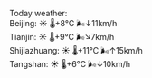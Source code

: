Today weather:  
Beijing: ☀️   🌡️+8°C 🌬️↓11km/h  
Tianjin: ☀️   🌡️+9°C 🌬️↘7km/h  
Shijiazhuang: ☀️   🌡️+11°C 🌬️↑15km/h  
Tangshan: ☀️   🌡️+6°C 🌬️↓10km/h  
